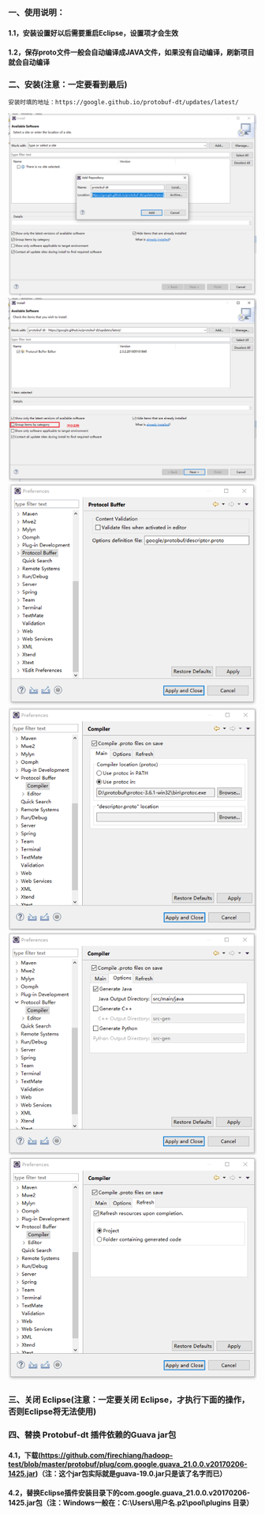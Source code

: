 ### 一、使用说明：
#### 1.1，安装设置好以后需要重启Eclipse，设置项才会生效
#### 1.2，保存proto文件一般会自动编译成JAVA文件，如果没有自动编译，刷新项目就会自动编译
### 二、安装(注意：一定要看到最后)
```bash
安装时填的地址：https://google.github.io/protobuf-dt/updates/latest/
```
![image](https://github.com/firechiang/hadoop-test/blob/master/protobuf/image/1.png)
![image](https://github.com/firechiang/hadoop-test/blob/master/protobuf/image/2.png)
![image](https://github.com/firechiang/hadoop-test/blob/master/protobuf/image/3.png)
![image](https://github.com/firechiang/hadoop-test/blob/master/protobuf/image/4.png)
![image](https://github.com/firechiang/hadoop-test/blob/master/protobuf/image/5.png)
![image](https://github.com/firechiang/hadoop-test/blob/master/protobuf/image/6.png)

### 三、关闭 Eclipse(注意：一定要关闭 Eclipse，才执行下面的操作，否则Eclipse将无法使用)
### 四、替换 Protobuf-dt 插件依赖的Guava jar包
#### 4.1，下载(https://github.com/firechiang/hadoop-test/blob/master/protobuf/plug/com.google.guava_21.0.0.v20170206-1425.jar)（注：这个jar包实际就是guava-19.0.jar只是该了名字而已）
#### 4.2，替换Eclipse插件安装目录下的com.google.guava_21.0.0.v20170206-1425.jar包（注：Windows一般在：C:\Users\用户名\.p2\pool\plugins 目录）